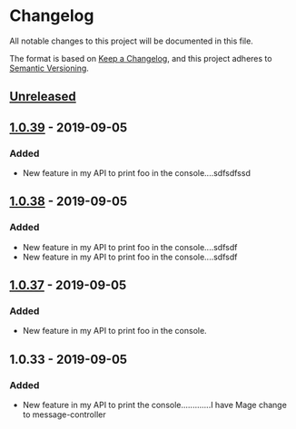 # Changelog
All notable changes to this project will be documented in this file.

The format is based on [Keep a Changelog](https://keepachangelog.com/en/1.0.0/),
and this project adheres to [Semantic Versioning](https://semver.org/spec/v2.0.0.html).

## [Unreleased]

## [1.0.39] - 2019-09-05
### Added
- New feature in my API to print foo in the console....sdfsdfssd

## [1.0.38] - 2019-09-05
### Added
- New feature in my API to print foo in the console....sdfsdf
- New feature in my API to print foo in the console....sdfsdf

## [1.0.37] - 2019-09-05
### Added
- New feature in my API to print foo in the console.

## 1.0.33 - 2019-09-05
### Added
- New feature in my API to print the console.............I have Mage change to message-controller

[Unreleased]: https://github.com/serdartkm/authjs/compare/v1.0.39...master
[1.0.39]: https://github.com/serdartkm/authjs/compare/v1.0.38...v1.0.39
[1.0.38]: https://github.com/serdartkm/authjs/compare/v1.0.37...v1.0.38
[1.0.37]: https://github.com/serdartkm/authjs/compare/v1.0.33...v1.0.37
